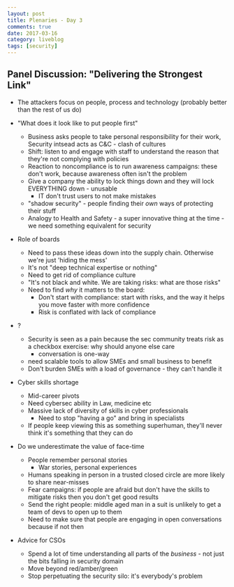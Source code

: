 ```yaml
---
layout: post
title: Plenaries - Day 3
comments: true
date: 2017-03-16
category: liveblog
tags: [security]
---
```


## Panel Discussion: "Delivering the Strongest Link"

- The attackers focus on people, process and technology (probably better than
  the rest of us do)

- "What does it look like to put people first"
  - Business asks people to take personal responsibility for their work,
    Security intsead acts as C&C - clash of cultures
  - Shift: listen to and engage with staff to understand the reason that
    they're not complying with policies
  - Reaction to noncompliance is to run awareness campaigns: these don't work,
    because awareness often isn't the problem
  - Give a company the ability to lock things down and they will lock
    EVERYTHING down - unusable
    - IT don't trust users to not make mistakes
  - "shadow security" - people finding their _own_ ways of protecting their
    stuff
  - Analogy to Health and Safety - a super innovative thing at the time - we
    need something equivalent for security

- Role of boards
  - Need to pass these ideas down into the supply chain. Otherwise we're just
    'hiding the mess'
  - It's not "deep technical expertise or nothing"
  - Need to get rid of compliance culture
  - "It's not black and white. We are taking risks: what are those risks"
  - Need to find _why_ it matters to the board:
    - Don't start with compliance: start with risks, and the way it helps you
      move faster with more confidence
    - Risk is conflated with lack of compliance

- ?
  - Security is seen as a pain because the sec community treats risk as a
    checkbox exercise: why should anyone else care
    - conversation is one-way
  - need scalable tools to allow SMEs and small business to benefit
  - Don't burden SMEs with a load of governance - they can't handle it

- Cyber skills shortage
  - Mid-career pivots
  - Need cybersec ability in Law, medicine etc
  - Massive lack of diversity of skills in cyber professionals
    - Need to stop "having a go" and bring in specialists
  - If people keep viewing this as something superhuman, they'll never think
    it's something that they can do

- Do we underestimate the value of face-time
  - People remember personal stories
    - War stories, personal experiences
  - Humans speaking in person in a trusted closed circle are more likely to
    share near-misses
  - Fear campaigns: if people are afraid but don't have the skills to mitigate
    risks then you don't get good results
  - Send the right people: middle aged man in a suit is unlikely to get a team
    of devs to open up to them
  - Need to make sure that people are engaging in open conversations because if not then

 - Advice for CSOs
   - Spend a lot of time understanding all parts of the _business_ - not just
     the bits falling in security domain
   - Move beyond red/amber/green
   - Stop perpetuating the security silo: it's everybody's problem
